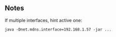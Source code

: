 Notes
-----

If multiple interfaces, hint active one:
```
java -Dnet.mdns.interface=192.168.1.57 -jar ...
```
